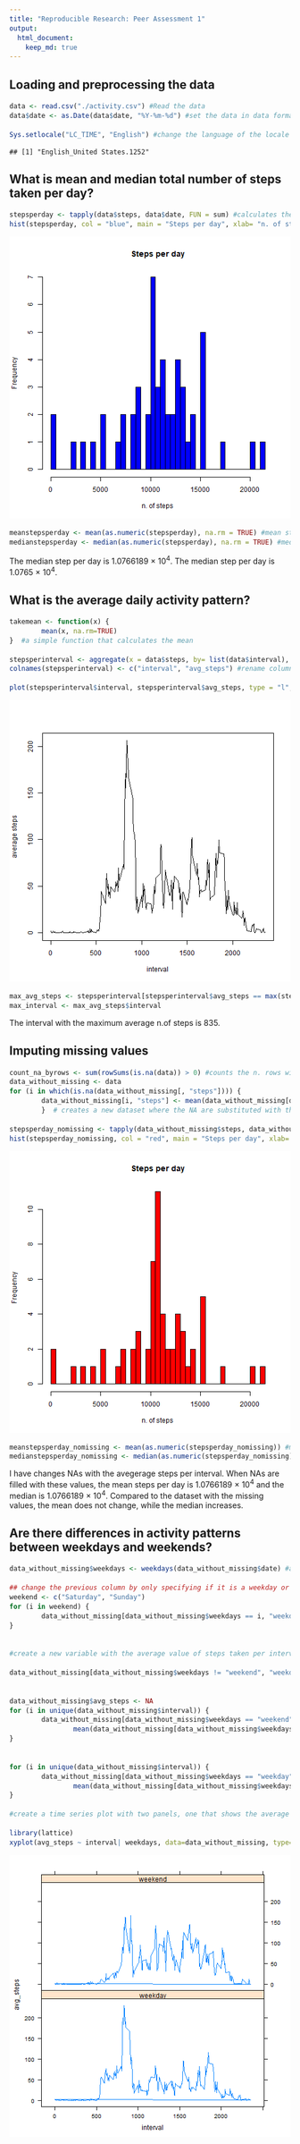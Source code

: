 ```yaml
---
title: "Reproducible Research: Peer Assessment 1"
output: 
  html_document:
    keep_md: true
---
```

## Loading and preprocessing the data


```r
data <- read.csv("./activity.csv") #Read the data               
data$date <- as.Date(data$date, "%Y-%m-%d") #set the data in data format

Sys.setlocale("LC_TIME", "English") #change the language of the locale to English
```

```
## [1] "English_United States.1252"
```
## What is mean and median total number of steps taken per day?


```r
stepsperday <- tapply(data$steps, data$date, FUN = sum) #calculates the sum of steps per date
hist(stepsperday, col = "blue", main = "Steps per day", xlab= "n. of steps", breaks = 40) #an histogram with the frequency of steps per day
```

![plot of chunk unnamed-chunk-2](figure/unnamed-chunk-2-1.png)

```r
meanstepsperday <- mean(as.numeric(stepsperday), na.rm = TRUE) #mean steps per day
medianstepsperday <- median(as.numeric(stepsperday), na.rm = TRUE) #median steps per day
```

The median step per day is 1.0766189 &times; 10<sup>4</sup>. The median step per day is 1.0765 &times; 10<sup>4</sup>.

## What is the average daily activity pattern?


```r
takemean <- function(x) {
        mean(x, na.rm=TRUE)
}  #a simple function that calculates the mean

stepsperinterval <- aggregate(x = data$steps, by= list(data$interval), FUN = takemean) # aggregate the dataset by taking the mean by interval 
colnames(stepsperinterval) <- c("interval", "avg_steps") #rename columns

plot(stepsperinterval$interval, stepsperinterval$avg_steps, type = "l", xlab = "interval", ylab="average steps") #a time series plot w/ mean steps on the y-axis and the intervals on the x-axis
```

![plot of chunk unnamed-chunk-3](figure/unnamed-chunk-3-1.png)

```r
max_avg_steps <- stepsperinterval[stepsperinterval$avg_steps == max(stepsperinterval$avg_steps),] #take the interval with the maximum n of steps
max_interval <- max_avg_steps$interval
```

The interval with the maximum average n.of steps is 835.

## Imputing missing values



```r
count_na_byrows <- sum(rowSums(is.na(data)) > 0) #counts the n. rows with a na
data_without_missing <- data
for (i in which(is.na(data_without_missing[, "steps"]))) {
        data_without_missing[i, "steps"] <- mean(data_without_missing[data_without_missing[, "interval"] == data_without_missing[i, "interval"], "steps" ], na.rm=TRUE)
        }  # creates a new dataset where the NA are substituted with the average n of steps in that particular interval

stepsperday_nomissing <- tapply(data_without_missing$steps, data_without_missing$date, FUN = sum) #a vector containing the number of steps taken each day
hist(stepsperday_nomissing, col = "red", main = "Steps per day", xlab= "n. of steps", breaks = 40) #histogram for the total number of steps taken each day
```

![plot of chunk unnamed-chunk-4](figure/unnamed-chunk-4-1.png)

```r
meanstepsperday_nomissing <- mean(as.numeric(stepsperday_nomissing)) #mean of steps taken each day
medianstepsperday_nomissing <- median(as.numeric(stepsperday_nomissing)) #median of steps taken each day
```

I have changes NAs with the avegerage steps per interval. When NAs are filled with these values, the mean steps per day is 1.0766189 &times; 10<sup>4</sup> and the median is 1.0766189 &times; 10<sup>4</sup>. Compared to the dataset with the missing values, the mean does not change, while the median increases.

## Are there differences in activity patterns between weekdays and weekends?


```r
data_without_missing$weekdays <- weekdays(data_without_missing$date) #add a column with the name of the day

## change the previous column by only specifying if it is a weekday or it is weekend
weekend <- c("Saturday", "Sunday")
for (i in weekend) {
        data_without_missing[data_without_missing$weekdays == i, "weekdays"] <- "weekend"
} 


#create a new variable with the average value of steps taken per interval in the weekdays and in the weekend.

data_without_missing[data_without_missing$weekdays != "weekend", "weekdays"] <- "weekday"


data_without_missing$avg_steps <- NA
for (i in unique(data_without_missing$interval)) {
        data_without_missing[data_without_missing$weekdays == "weekend" & data_without_missing$interval==i,]$avg_steps <- 
                mean(data_without_missing[data_without_missing$weekdays== "weekend" & data_without_missing$interval==i,]$steps)
}


for (i in unique(data_without_missing$interval)) {
        data_without_missing[data_without_missing$weekdays == "weekday" & data_without_missing$interval==i,]$avg_steps <- 
                mean(data_without_missing[data_without_missing$weekdays== "weekday" & data_without_missing$interval==i,]$steps)
}

#create a time series plot with two panels, one that shows the average steps per interval in the weekend and in the weekdays. 

library(lattice)
xyplot(avg_steps ~ interval| weekdays, data=data_without_missing, type= "l", layout= c(1,2))
```

![plot of chunk unnamed-chunk-5](figure/unnamed-chunk-5-1.png)





